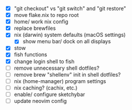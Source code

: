 - [x] "git checkout" vs "git switch" and "git restore"
- [x] move flake.nix to repo root
- [x] home/ work nix config
- [x] replace brewfiles
- [x] nix (darwin) system defaults (macOS settings)
  - [x] show menu bar/ dock on all displays
- [x] stow
- [x] fish functions
- [x] change login shell to fish
- [ ] remove unnecessary shell dotfiles?
- [ ] remove brew "shellenv" init in shell dotfiles?
- [ ] nix (home-manager) program settings
- [ ] nix caching? (cachix, etc.)
- [ ] enable/ configure sketchybar
- [ ] update neovim config
